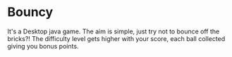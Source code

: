 # Bouncy

  It's a Desktop java game. The aim is simple, just try not to bounce off the bricks?!
  The difficulty level gets higher with your score, each ball collected giving you
  bonus points.
